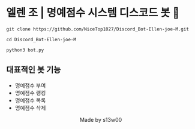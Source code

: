 # 엘렌 조 | 명예점수 시스템 디스코드 봇 🤖

```linux
git clone https://github.com/NiceTop1027/Discord_Bot-Ellen-joe-M.git

cd Discord_Bot-Ellen-joe-M

python3 bot.py
```

## 대표적인 봇 기능
<ul>
  <li>명예점수 부여</li>
  <li>명예점수 랭킹</li>
  <li>명예점수 목록</li>
  <li>명예점수 삭제</li>
</ul>

<p style="text-align: center;">Made by s13w00</p>
